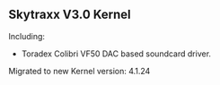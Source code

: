 Skytraxx V3.0 Kernel
--------------------

Including:
- Toradex Colibri VF50 DAC based soundcard driver.

Migrated to new Kernel version: 4.1.24
